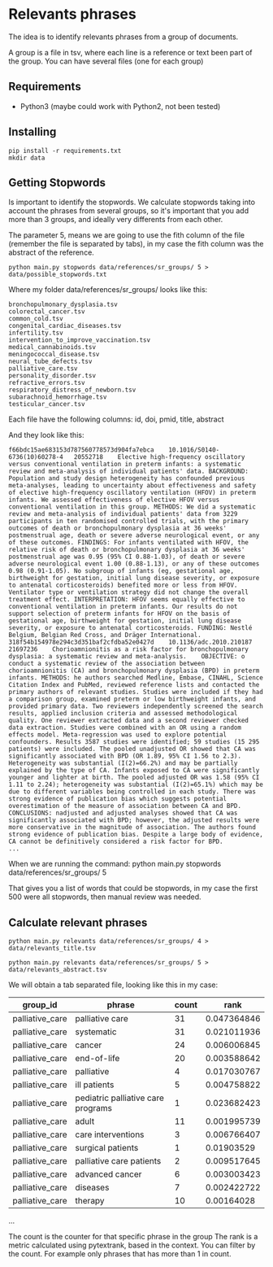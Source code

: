 # Relevants phrases
The idea is to identify relevants phrases from a group of documents.

A group is a file in tsv, where each line is a reference or text been part of the group.
You can have several files (one for each group)

## Requirements
 * Python3 (maybe could work with Python2, not been tested)

## Installing
```
pip install -r requirements.txt
mkdir data
```

## Getting Stopwords
Is important to identify the stopwords. We calculate stopwords taking into account the phrases from several groups, so it's important that you add more than 3 groups, and ideally very differents from each other.

The parameter 5, means we are going to use the fith column of the file (remember the file is separated by tabs), in my case the fith column was the abstract of the reference.
```
python main.py stopwords data/references/sr_groups/ 5 > data/possible_stopwords.txt
```

Where my folder data/references/sr_groups/ looks like this:

```
bronchopulmonary_dysplasia.tsv
colorectal_cancer.tsv
common_cold.tsv
congenital_cardiac_diseases.tsv
infertility.tsv
intervention_to_improve_vaccination.tsv
medical_cannabinoids.tsv
meningococcal_disease.tsv
neural_tube_defects.tsv
palliative_care.tsv
personality_disorder.tsv
refractive_errors.tsv
respiratory_distress_of_newborn.tsv
subarachnoid_hemorrhage.tsv
testicular_cancer.tsv
```

Each file have the following columns: id, doi, pmid, title, abstract

And they look like this:

```
f66bdc15ae683153d787560778573d904fa7ebca	10.1016/S0140-6736(10)60278-4	20552718	Elective high-frequency oscillatory versus conventional ventilation in preterm infants: a systematic review and meta-analysis of individual patients' data.	BACKGROUND: Population and study design heterogeneity has confounded previous meta-analyses, leading to uncertainty about effectiveness and safety of elective high-frequency oscillatory ventilation (HFOV) in preterm infants. We assessed effectiveness of elective HFOV versus conventional ventilation in this group. METHODS: We did a systematic review and meta-analysis of individual patients' data from 3229 participants in ten randomised controlled trials, with the primary outcomes of death or bronchopulmonary dysplasia at 36 weeks' postmenstrual age, death or severe adverse neurological event, or any of these outcomes. FINDINGS: For infants ventilated with HFOV, the relative risk of death or bronchopulmonary dysplasia at 36 weeks' postmenstrual age was 0.95 (95% CI 0.88-1.03), of death or severe adverse neurological event 1.00 (0.88-1.13), or any of these outcomes 0.98 (0.91-1.05). No subgroup of infants (eg, gestational age, birthweight for gestation, initial lung disease severity, or exposure to antenatal corticosteroids) benefited more or less from HFOV. Ventilator type or ventilation strategy did not change the overall treatment effect. INTERPRETATION: HFOV seems equally effective to conventional ventilation in preterm infants. Our results do not support selection of preterm infants for HFOV on the basis of gestational age, birthweight for gestation, initial lung disease severity, or exposure to antenatal corticosteroids. FUNDING: Nestlé Belgium, Belgian Red Cross, and Dräger International.
318f54b154978e294c3d351baf2cfdba52e0427d	10.1136/adc.2010.210187	21697236	Chorioamnionitis as a risk factor for bronchopulmonary dysplasia: a systematic review and meta-analysis.	OBJECTIVE: o conduct a systematic review of the association between chorioamnionitis (CA) and bronchopulmonary dysplasia (BPD) in preterm infants. METHODS: he authors searched Medline, Embase, CINAHL, Science Citation Index and PubMed, reviewed reference lists and contacted the primary authors of relevant studies. Studies were included if they had a comparison group, examined preterm or low birthweight infants, and provided primary data. Two reviewers independently screened the search results, applied inclusion criteria and assessed methodological quality. One reviewer extracted data and a second reviewer checked data extraction. Studies were combined with an OR using a random effects model. Meta-regression was used to explore potential confounders. Results 3587 studies were identified; 59 studies (15 295 patients) were included. The pooled unadjusted OR showed that CA was significantly associated with BPD (OR 1.89, 95% CI 1.56 to 2.3). Heterogeneity was substantial (I(2)=66.2%) and may be partially explained by the type of CA. Infants exposed to CA were significantly younger and lighter at birth. The pooled adjusted OR was 1.58 (95% CI 1.11 to 2.24); heterogeneity was substantial (I(2)=65.1%) which may be due to different variables being controlled in each study. There was strong evidence of publication bias which suggests potential overestimation of the measure of association between CA and BPD. CONCLUSIONS: nadjusted and adjusted analyses showed that CA was significantly associated with BPD; however, the adjusted results were more conservative in the magnitude of association. The authors found strong evidence of publication bias. Despite a large body of evidence, CA cannot be definitively considered a risk factor for BPD.
...
````

When we are running the command: python main.py stopwords data/references/sr_groups/ 5

That gives you a list of words that could be stopwords, in my case the first 500 were all stopwords, then manual review was needed.

## Calculate relevant phrases


```
python main.py relevants data/references/sr_groups/ 4 > data/relevants_title.tsv
```

```
python main.py relevants data/references/sr_groups/ 5 > data/relevants_abstract.tsv
```

We will obtain a tab separated file, looking like this in my case:


| group_id        | phrase                             | count | rank        | 
|-----------------|------------------------------------|-------|-------------| 
| palliative_care | palliative care                    | 31    | 0.047364846 | 
| palliative_care | systematic                         | 31    | 0.021011936 | 
| palliative_care | cancer                             | 24    | 0.006006845 | 
| palliative_care | end-of-life                        | 20    | 0.003588642 | 
| palliative_care | palliative                         | 4     | 0.017030767 | 
| palliative_care | ill patients                       | 5     | 0.004758822 | 
| palliative_care | pediatric palliative care programs | 1     | 0.023682423 | 
| palliative_care | adult                              | 11    | 0.001995739 | 
| palliative_care | care interventions                 | 3     | 0.006766407 | 
| palliative_care | surgical patients                  | 1     | 0.01903529  | 
| palliative_care | palliative care patients           | 2     | 0.009517645 | 
| palliative_care | advanced cancer                    | 6     | 0.003003423 | 
| palliative_care | diseases                           | 7     | 0.002422722 | 
| palliative_care | therapy                            | 10    | 0.00164028  | 

...

The count is the counter for that specific phrase in the group
The rank is a metric calculated using pytextrank, based in the context.
You can filter by the count. For example only phrases that has more than 1 in count.


